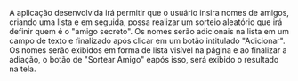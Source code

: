 A aplicação desenvolvida irá permitir que o usuário insira nomes de amigos, criando uma lista e em seguida, possa realizar um sorteio aleatório que irá definir quem é o "amigo secreto".
Os nomes serão adicionais na lista em um campo de texto e finalizado após clicar em um botão intitulado "Adicionar".
Os nomes serão exibidos em forma de lista visível na página e ao finalizar a adiação, o botão de "Sortear Amigo" eapós isso, será exibido o resultado na tela.

